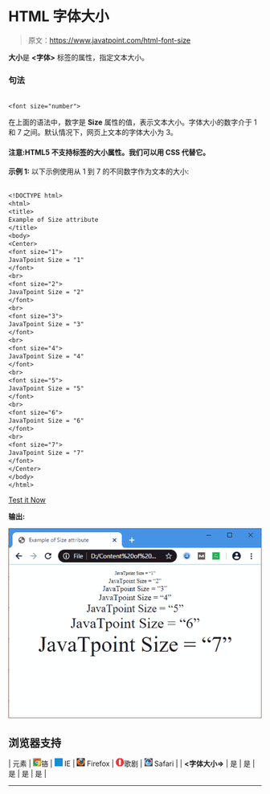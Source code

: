 # HTML 字体大小

> 原文：<https://www.javatpoint.com/html-font-size>

**大小**是 **<字体>** 标签的属性，指定文本大小。

### 句法

```

<font size="number">

```

在上面的语法中，数字是 **Size** 属性的值，表示文本大小。字体大小的数字介于 1 和 7 之间。默认情况下，网页上文本的字体大小为 3。

#### 注意:HTML5 不支持<font>标签的大小属性。我们可以用 CSS 代替它。</font>

**示例 1:** 以下示例使用从 1 到 7 的不同数字作为文本的大小:

```

<!DOCTYPE html>
<html>
<title>
Example of Size attribute
</title>
<body>
<Center> 
<font size="1"> 
JavaTpoint Size = "1"
</font>
<br>
<font size="2"> 
JavaTpoint Size = "2"
</font>
<br>
<font size="3"> 
JavaTpoint Size = "3"
</font>
<br>
<font size="4"> 
JavaTpoint Size = "4"
</font>
<br>
<font size="5"> 
JavaTpoint Size = "5"
</font>
<br>
<font size="6"> 
JavaTpoint Size = "6"
</font>
<br>
<font size="7">
JavaTpoint Size = "7"
</font>
</Center>
</body>
</html>

```

[Test it Now](https://www.javatpoint.com/oprweb/test.jsp?filename=HTMLFontSize1)

**输出:**

![HTML Font Size](img/d541925179255a57568216ea24775f02.png)

## 浏览器支持

| 元素 | ![chrome browser](img/4fbdc93dc2016c5049ed108e7318df19.png)铬 | ![ie browser](img/83dd23df1fe8373fd5bf054b2c1dd88b.png) IE | ![firefox browser](img/4f001fff393888a8a807ed29b28145d1.png) Firefox | ![opera browser](img/6cad4a592cc69a052056a0577b4aac65.png)歌剧 | ![safari browser](img/a0f6a9711a92203c5dc5c127fe9c9fca.png) Safari |
| **<字体大小=>** | 是 | 是 | 是 | 是 | 是 |

* * *